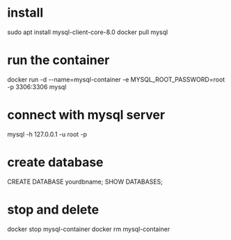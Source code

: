 # install

  sudo apt install mysql-client-core-8.0 
  docker pull mysql

# run the container
  docker run -d --name=mysql-container -e MYSQL_ROOT_PASSWORD=root -p 3306:3306 mysql

# connect with mysql server
  mysql -h 127.0.0.1 -u root -p

# create database
  CREATE DATABASE yourdbname;
  SHOW DATABASES;


# stop and delete
docker stop mysql-container
docker rm mysql-container
